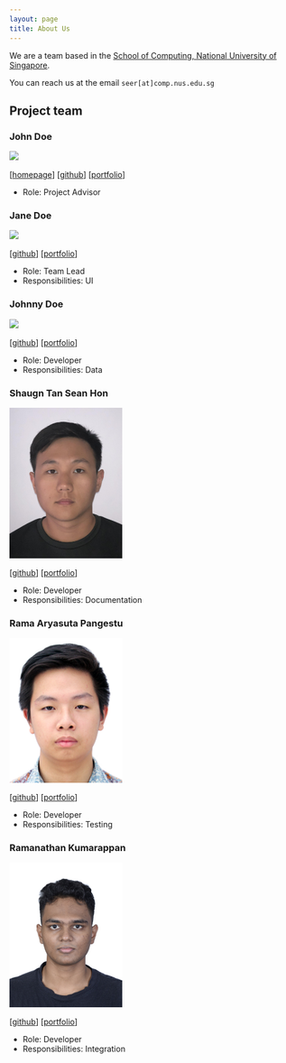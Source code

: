 ```yaml
---
layout: page
title: About Us
---
```


We are a team based in the [School of Computing, National University of Singapore](http://www.comp.nus.edu.sg).

You can reach us at the email `seer[at]comp.nus.edu.sg`

## Project team

### John Doe

<img src="images/johndoe.png" width="200px">

[[homepage](http://www.comp.nus.edu.sg/~damithch)]
[[github](https://github.com/johndoe)]
[[portfolio](team/johndoe.md)]

* Role: Project Advisor

### Jane Doe

<img src="images/johndoe.png" width="200px">

[[github](http://github.com/johndoe)]
[[portfolio](team/johndoe.md)]

* Role: Team Lead
* Responsibilities: UI

### Johnny Doe

<img src="images/johndoe.png" width="200px">

[[github](http://github.com/johndoe)] [[portfolio](team/johndoe.md)]

* Role: Developer
* Responsibilities: Data

### Shaugn Tan Sean Hon

<img src="images/shaugn.png" width="200px">

[[github](http://github.com/shogun187)]
[[portfolio](team/shogun187.md)]

* Role: Developer
* Responsibilities: Documentation

### Rama Aryasuta Pangestu

<img src="images/rama-pang.png" width="200px">

[[github](https://github.com/rama-pang)]
[[portfolio](team/rama-pang.md)]

* Role: Developer
* Responsibilities: Testing

### Ramanathan Kumarappan

<img src="images/ramanathan0908.png" width="200px">

[[github](https://github.com/Ramanathan0908)]
[[portfolio](team/ramanathan0908.md)]

* Role: Developer
* Responsibilities: Integration
